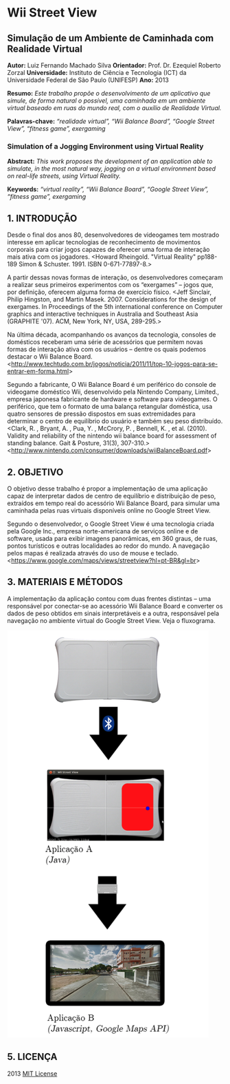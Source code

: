 # Wii Street View 
## Simulação de um Ambiente de Caminhada com Realidade Virtual

**Autor:** Luiz Fernando Machado Silva
**Orientador:** Prof. Dr. Ezequiel Roberto Zorzal
**Universidade:** Instituto de Ciência e Tecnologia (ICT) da Universidade Federal de São Paulo (UNIFESP)
**Ano:** 2013
  
**Resumo:** *Este trabalho propõe o desenvolvimento de um aplicativo que simule, de forma natural o possível, uma caminhada em um ambiente virtual baseado em ruas do mundo real, com o auxílio de Realidade Virtual.*

**Palavras-chave:** *“realidade virtual”, “Wii Balance Board”, “Google Street View”, “fitness game”, exergaming*

### Simulation of a Jogging Environment using Virtual Reality

**Abstract:** *This work proposes the development of an application able to simulate, in the most natural way, jogging on a virtual environment based on real-life streets, using Virtual Reality.*

**Keywords:** *“virtual reality”, “Wii Balance Board”, “Google Street View”, “fitness game”, exergaming*

## 1.	INTRODUÇÃO
Desde o final dos anos 80, desenvolvedores de videogames tem mostrado interesse em aplicar tecnologias de reconhecimento de movimentos corporais para criar jogos capazes de oferecer uma forma de interação mais ativa com os jogadores. <Howard Rheingold. "Virtual Reality" pp188-189 Simon & Schuster. 1991. ISBN 0-671-77897-8.>

A partir dessas novas formas de interação, os desenvolvedores começaram a realizar seus primeiros experimentos com os “exergames” – jogos que, por definição, oferecem alguma forma de exercício físico. <Jeff Sinclair, Philip Hingston, and Martin Masek. 2007. Considerations for the design of exergames. In Proceedings of the 5th international conference on Computer graphics and interactive techniques in Australia and Southeast Asia (GRAPHITE '07). ACM, New York, NY, USA, 289-295.>

Na última década, acompanhando os avanços da tecnologia, consoles de domésticos receberam uma série de acessórios que permitem novas formas de interação ativa com os usuários – dentre os quais podemos destacar o Wii Balance Board. <<http://www.techtudo.com.br/jogos/noticia/2011/11/top-10-jogos-para-se-entrar-em-forma.html>>

Segundo a fabricante, O Wii Balance Board é um periférico do console de videogame doméstico Wii, desenvolvido pela Nintendo Company, Limited., empresa japonesa fabricante de hardware e software para videogames. O periférico, que tem o formato de uma balança retangular doméstica, usa quatro sensores de pressão dispostos em suas extremidades para determinar o centro de equilíbrio do usuário e também seu peso distribuído. <Clark, R. , Bryant, A. , Pua, Y. , McCrory, P. , Bennell, K. , et al. (2010). Validity and reliability of the nintendo wii balance board for assessment of standing balance. Gait & Posture, 31(3), 307-310.> <<http://www.nintendo.com/consumer/downloads/wiiBalanceBoard.pdf>>

## 2.	OBJETIVO
O objetivo desse trabalho é propor a implementação de uma aplicação capaz de interpretar dados de centro de equilíbrio e distribuição de peso, extraídos em tempo real do acessório Wii Balance Board, para simular uma caminhada pelas ruas virtuais disponíveis online no Google Street View.

Segundo o desenvolvedor, o Google Street View é uma tecnologia criada pela Google Inc., empresa norte-americana de serviços online e de software, usada para exibir imagens panorâmicas, em 360 graus, de ruas, pontos turísticos e outras localidades ao redor do mundo. A navegação pelos mapas é realizada através do uso de mouse e teclado. <<https://www.google.com/maps/views/streetview?hl=pt-BR&gl=br>>
	

## 3.	MATERIAIS E MÉTODOS
A implementação da aplicação contou com duas frentes distintas – uma responsável por conectar-se ao acessório Wii Balance Board e converter os dados de peso obtidos em sinais interpretáveis e a outra, responsável pela navegação no ambiente virtual do Google Street View. Veja o fluxograma.
 
![fluxograma](docs/flow.png "fluxograma")
 
 ## 5.	LICENÇA
2013 [MIT License](LICENSE)

